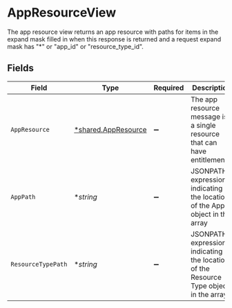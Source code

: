# AppResourceView

The app resource view returns an app resource with paths for items in the expand mask filled in when this response is returned and a request expand mask has "*" or "app_id" or "resource_type_id".


## Fields

| Field                                                                                | Type                                                                                 | Required                                                                             | Description                                                                          |
| ------------------------------------------------------------------------------------ | ------------------------------------------------------------------------------------ | ------------------------------------------------------------------------------------ | ------------------------------------------------------------------------------------ |
| `AppResource`                                                                        | [*shared.AppResource](../../../pkg/models/shared/appresource.md)                     | :heavy_minus_sign:                                                                   | The app resource message is a single resource that can have entitlements.            |
| `AppPath`                                                                            | **string*                                                                            | :heavy_minus_sign:                                                                   | JSONPATH expression indicating the location of the App object in the array           |
| `ResourceTypePath`                                                                   | **string*                                                                            | :heavy_minus_sign:                                                                   | JSONPATH expression indicating the location of the Resource Type object in the array |